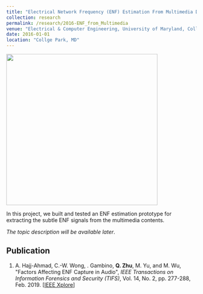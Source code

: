 ```yaml
---
title: "Electrical Network Frequency (ENF) Estimation From Multimedia Data"
collection: research
permalink: /research/2016-ENF_from_Multimedia
venue: "Electrical & Computer Engineering, University of Maryland, Collge Park"
date: 2016-01-01
location: "Collge Park, MD"
---
```


<img src="http://zhuqiangumd.github.io/images/ENF_KimExp.png" width="400">

In this project, we built and tested an ENF estimation prototype for extracting the subtle ENF signals from the multimedia contents.

*The topic description will be available later*.

Publication
-----------
1. A. Hajj-Ahmad, C.-W. Wong, . Gambino, **Q. Zhu**, M. Yu, and M. Wu, "Factors Affecting ENF Capture in Audio", *IEEE Transactions on Information Forensics and Security (TIFS)*, Vol. 14, No. 2, pp. 277-288, Feb. 2019. [[IEEE Xplore](https://ieeexplore.ieee.org/document/8360518)]
